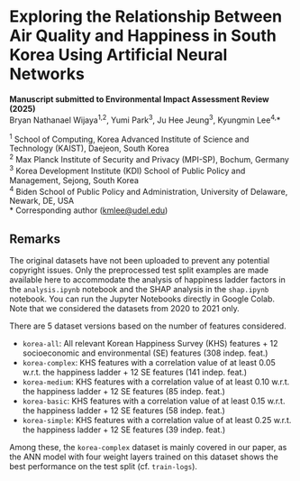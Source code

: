 # Exploring the Relationship Between Air Quality and Happiness in South Korea Using Artificial Neural Networks

__Manuscript submitted to Environmental Impact Assessment Review (2025)__  
Bryan Nathanael Wijaya<sup>1,2</sup>, Yumi Park<sup>3</sup>, Ju Hee Jeung<sup>3</sup>, Kyungmin Lee<sup>4,</sup>*  

<sup>1</sup> School of Computing, Korea Advanced Institute of Science and Technology (KAIST), Daejeon, South Korea  
<sup>2</sup> Max Planck Institute of Security and Privacy (MPI-SP), Bochum, Germany  
<sup>3</sup> Korea Development Institute (KDI) School of Public Policy and Management, Sejong, South Korea  
<sup>4</sup> Biden School of Public Policy and Administration, University of Delaware, Newark, DE, USA  
\* Corresponding author ([kmlee@udel.edu](mailto:kmlee@udel.edu))

## Remarks

The original datasets have not been uploaded to prevent any potential copyright issues. Only the preprocessed test split examples are made available here to accommodate the analysis of happiness ladder factors in the `analysis.ipynb` notebook and the SHAP analysis in the `shap.ipynb` notebook. You can run the Jupyter Notebooks directly in Google Colab. Note that we considered the datasets from 2020 to 2021 only.

There are 5 dataset versions based on the number of features considered.

- `korea-all`: All relevant Korean Happiness Survey (KHS) features + 12 socioeconomic and environmental (SE) features (308 indep. feat.)
- `korea-complex`: KHS features with a correlation value of at least 0.05 w.r.t. the happiness ladder + 12 SE features (141 indep. feat.)
- `korea-medium`: KHS features with a correlation value of at least 0.10 w.r.t. the happiness ladder + 12 SE features (85 indep. feat.)
- `korea-basic`: KHS features with a correlation value of at least 0.15 w.r.t. the happiness ladder + 12 SE features (58 indep. feat.)
- `korea-simple`: KHS features with a correlation value of at least 0.25 w.r.t. the happiness ladder + 12 SE features (39 indep. feat.)

Among these, the `korea-complex` dataset is mainly covered in our paper, as the ANN model with four weight layers trained on this dataset shows the best performance on the test split (cf. `train-logs`). 
